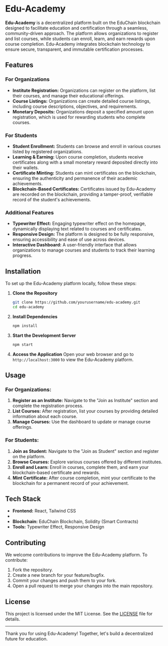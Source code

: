 # Edu-Academy

**Edu-Academy** is a decentralized platform built on the EduChain blockchain designed to facilitate education and certification through a seamless, community-driven approach. The platform allows organizations to register and list courses, while students can enroll, learn, and earn rewards upon course completion. Edu-Academy integrates blockchain technology to ensure secure, transparent, and immutable certification processes.

## Features

### For Organizations
- **Institute Registration:** Organizations can register on the platform, list their courses, and manage their educational offerings.
- **Course Listings:** Organizations can create detailed course listings, including course descriptions, objectives, and requirements.
- **Monetary Deposits:** Organizations deposit a specified amount upon registration, which is used for rewarding students who complete courses.

### For Students
- **Student Enrollment:** Students can browse and enroll in various courses listed by registered organizations.
- **Learning & Earning:** Upon course completion, students receive certificates along with a small monetary reward deposited directly into their wallets.
- **Certificate Minting:** Students can mint certificates on the blockchain, ensuring the authenticity and permanence of their academic achievements.
- **Blockchain-Based Certificates:** Certificates issued by Edu-Academy are recorded on the blockchain, providing a tamper-proof, verifiable record of the student's achievements.

### Additional Features
- **Typewriter Effect:** Engaging typewriter effect on the homepage, dynamically displaying text related to courses and certificates.
- **Responsive Design:** The platform is designed to be fully responsive, ensuring accessibility and ease of use across devices.
- **Interactive Dashboard:** A user-friendly interface that allows organizations to manage courses and students to track their learning progress.

## Installation

To set up the Edu-Academy platform locally, follow these steps:

1. **Clone the Repository**
    ```bash
    git clone https://github.com/yourusername/edu-academy.git
    cd edu-academy
    ```

2. **Install Dependencies**
    ```bash
    npm install
    ```

3. **Start the Development Server**
    ```bash
    npm start
    ```

4. **Access the Application**
    Open your web browser and go to `http://localhost:3000` to view the Edu-Academy platform.

## Usage

### For Organizations:
1. **Register as an Institute:** Navigate to the "Join as Institute" section and complete the registration process.
2. **List Courses:** After registration, list your courses by providing detailed information about each course.
3. **Manage Courses:** Use the dashboard to update or manage course offerings.

### For Students:
1. **Join as Student:** Navigate to the "Join as Student" section and register on the platform.
2. **Browse Courses:** Explore various courses offered by different institutes.
3. **Enroll and Learn:** Enroll in courses, complete them, and earn your blockchain-based certificate and rewards.
4. **Mint Certificate:** After course completion, mint your certificate to the blockchain for a permanent record of your achievement.

## Tech Stack

- **Frontend:** React, Tailwind CSS
-
- **Blockchain:** EduChain Blockchain, Solidity (Smart Contracts)
- **Tools:** Typewriter Effect, Responsive Design

## Contributing

We welcome contributions to improve the Edu-Academy platform. To contribute:

1. Fork the repository.
2. Create a new branch for your feature/bugfix.
3. Commit your changes and push them to your fork.
4. Open a pull request to merge your changes into the main repository.

## License

This project is licensed under the MIT License. See the [LICENSE](LICENSE) file for details.





---

Thank you for using Edu-Academy! Together, let's build a decentralized future for education.
